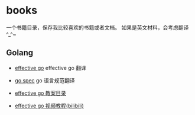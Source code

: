 # books

一个书籍目录，保存我比较喜欢的书籍或者文档。
如果是英文材料，会考虑翻译 ^_^~


## Golang
* [effective go](./golang/effective_go.md) effective go 翻译
* [go spec](./golang/go_spec.md) go 语言规范翻译

* [effective go 教案目录](./golang/official_go_learning)
* [effective go 视频教程(bilibili)](https://space.bilibili.com/425571569)
